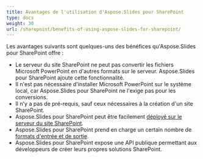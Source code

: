 ```yaml
---  
title: Avantages de l'utilisation d'Aspose.Slides pour SharePoint  
type: docs  
weight: 30  
url: /sharepoint/benefits-of-using-aspose-slides-for-sharepoint/  
---  
```


Les avantages suivants sont quelques-uns des bénéfices qu'Aspose.Slides pour SharePoint offre :  

- Le serveur du site SharePoint ne peut pas convertir les fichiers Microsoft PowerPoint en d'autres formats sur le serveur. Aspose.Slides pour SharePoint ajoute cette fonctionnalité.  
- Il n'est pas nécessaire d'installer Microsoft PowerPoint sur le système local, car Aspose.Slides pour SharePoint ne l'exige pas pour les conversions.  
- Il n'y a pas de pré-requis, sauf ceux nécessaires à la création d'un site SharePoint.  
- Aspose.Slides pour SharePoint peut être facilement [déployé sur le serveur du site SharePoint](/slides/sharepoint/installing-aspose-slides-for-sharepoint/).  
- Aspose.Slides pour SharePoint prend en charge un certain nombre de [formats d'entrée et de sortie](/slides/sharepoint/multiple-format-support/).  
- Aspose.Slides pour SharePoint expose une API publique permettant aux développeurs de créer leurs propres solutions SharePoint.  